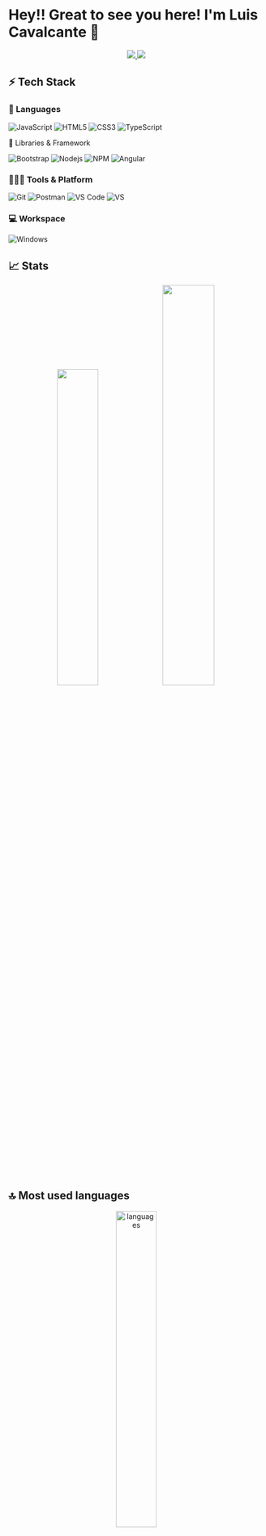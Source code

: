 # Hey!! Great to see you here! I'm Luis Cavalcante 👋

<p align="center">
        <a href="https://twitter.com/Loluixs">
		<img src="https://img.shields.io/badge/Twitter-1DA1F2?style=for-the-badge&logo=twitter&logoColor=white" />
        <a href="mailto:devluiscavalcante@gmail.com">
		<img src="https://img.shields.io/badge/Gmail-D14836?style=for-the-badge&logo=gmail&logoColor=white" />
	</a>
</p>

## ⚡ Tech Stack

### 🚀 Languages

![JavaScript](https://img.shields.io/badge/JavaScript-323330?style=for-the-badge&logo=javascript&logoColor=F7DF1E)
![HTML5](https://img.shields.io/badge/HTML5-E34F26?style=for-the-badge&logo=html5&logoColor=white)
![CSS3](https://img.shields.io/badge/CSS3-1572B6?style=for-the-badge&logo=css3&logoColor=white)
![TypeScript](https://img.shields.io/badge/typescript-%23007ACC.svg?style=for-the-badge&logo=typescript&logoColor=white)
</p>

🧩 Libraries & Framework

![Bootstrap](https://img.shields.io/badge/Bootstrap-563D7C?style=for-the-badge&logo=bootstrap&logoColor=white)
![Nodejs](https://img.shields.io/badge/Node.js-339933?style=for-the-badge&logo=nodedotjs&logoColor=white)
![NPM](https://img.shields.io/badge/npm-CB3837?style=for-the-badge&logo=npm&logoColor=white)
![Angular](https://img.shields.io/badge/angular-%23DD0031.svg?style=for-the-badge&logo=angular&logoColor=white) 

### 🧑🏻‍💻 Tools & Platform

![Git](https://img.shields.io/badge/Git-F05032?style=for-the-badge&logo=git&logoColor=white)
![Postman](https://img.shields.io/badge/Postman-FF6C37?style=for-the-badge&logo=Postman&logoColor=white)
![VS Code](https://img.shields.io/badge/Visual_Studio_Code-0078D4?style=for-the-badge&logo=visual%20studio%20code&logoColor=white)
![VS](https://img.shields.io/badge/Visual_Studio-5C2D91?style=for-the-badge&logo=visual%20studio&logoColor=white)

### 💻 Workspace

![Windows](https://img.shields.io/badge/Windows-0078D6?style=for-the-badge&logo=windows&logoColor=white)
  
## 📈 Stats

<p align="center">
  <img width="40%" src="https://github-readme-stats.vercel.app/api?username=loluixs&theme=dark&hide_border=false&include_all_commits=true&count_private=true" />
  <img width="45%" src="https://github-readme-streak-stats.herokuapp.com/?user=loluixs&theme=dark&hide_border=false" />
</p>

## 🔝 Most used languages

<p align="center">
  <img width="40%" alt="languages" src="https://github-readme-stats.vercel.app/api/top-langs/?username=loluixs&theme=dark&hide_border=false&include_all_commits=true&count_private=true&layout=compact" />
</p>

## 🏆 GitHub Trophies

<p align="center">
   <img alt="trophies" src="https://github-profile-trophy.vercel.app/?username=loluixs&theme=radical&no-frame=false&no-bg=true&margin-w=4)" />
</p><br>

<p align="center">
  <a href="https://visitcount.itsvg.in">
  <img src="https://visitcount.itsvg.in/api?id=loluixs&icon=9&color=9" />
</p>    
  <div align="center">

  ![Snake animation](https://github.com/danielbped/danielbped/blob/output/github-contribution-grid-snake.svg)
  
</div>
<!-- Proudly created with GPRM ( https://gprm.itsvg.in ) -->

